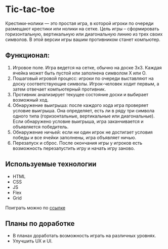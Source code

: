 # Tic-tac-toe

Крестики-нолики — это простая игра, в которой игроки по очереди размещают крестики или нолики на сетке. Цель игры – сформировать горизонтальную, вертикальную или диагональную линию из трех своих символов. В этой версии игры вашим противником станет компьютер.

## Функционал:

1. Игровое поле. Игра ведется на сетке, обычно на доске 3x3. Каждая ячейка может быть пустой или заполнена символом X или O.
2. Пошаговый игровой процесс: игроки по очереди выставляют на доску соответствующие символы. Игрок-человек ходит первым, а затем отвечает компьютерный противник.
3. Противник анализирует текущее состояние доски и выбирает возможный ход.
4. Обнаружение выигрыша: после каждого хода игра проверяет условие выигрыша. Она определяет, есть ли в ряду три символа одного типа (горизонтальные, вертикальные или диагональные). Если обнаружено условие выигрыша, игра заканчивается и объявляется победитель.
5. Обнаружение ничьей: если ни один игрок не достигает условия победы и все ячейки заполнены, игра объявляет ничью.
6. Перезапуск и сброс. После окончания игры у игроков есть возможность перезапустить игру и начать игру заново.

## Используемые технологии

+ HTML
+ CSS
+ JS
+ Flex
+ Grid

Поиграть можно по [ссылке](https://nidoveralis.github.io/tic-tac-toe)

## Планы по доработке
- В планах доработать возможность играть на различных уровнях.
- Улучшить UX и UI.
